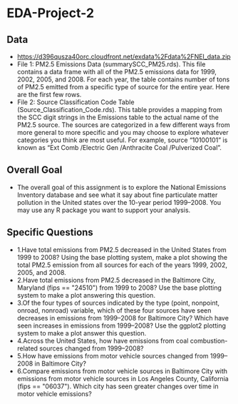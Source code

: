 # EDA-Project-2

## Data 
* https://d396qusza40orc.cloudfront.net/exdata%2Fdata%2FNEI_data.zip
* File 1: PM2.5 Emissions Data (summarySCC_PM25.rds). This file contains a data frame with all of the PM2.5 emissions data for 1999, 2002, 2005, and 2008. For each year, the table contains number of tons of PM2.5 emitted from a specific type of source for the entire year. Here are the first few rows.
* File 2: Source Classification Code Table (Source_Classification_Code.rds). This table provides a mapping from the SCC digit strings in the Emissions table to the actual name of the PM2.5 source. The sources are categorized in a few different ways from more general to more specific and you may choose to explore whatever categories you think are most useful. For example, source “10100101” is known as “Ext Comb /Electric Gen /Anthracite Coal /Pulverized Coal”.

## Overall Goal 
* The overall goal of this assignment is to explore the National Emissions Inventory database and see what it say about fine particulate matter pollution in the United states over the 10-year period 1999–2008. You may use any R package you want to support your analysis.

## Specific Questions 

* 1.Have total emissions from PM2.5 decreased in the United States from 1999 to 2008? Using the base plotting system, make a plot showing the total PM2.5 emission from all sources for each of the years 1999, 2002, 2005, and 2008.
* 2.Have total emissions from PM2.5 decreased in the Baltimore City, Maryland (fips == "24510") from 1999 to 2008? Use the base plotting system to make a plot answering this question.
* 3.Of the four types of sources indicated by the type (point, nonpoint, onroad, nonroad) variable, which of these four sources have seen decreases in emissions from 1999–2008 for Baltimore City? Which have seen increases in emissions from 1999–2008? Use the ggplot2 plotting system to make a plot answer this question.
* 4.Across the United States, how have emissions from coal combustion-related sources changed from 1999–2008?
* 5.How have emissions from motor vehicle sources changed from 1999–2008 in Baltimore City?
* 6.Compare emissions from motor vehicle sources in Baltimore City with emissions from motor vehicle sources in Los Angeles County, California (fips == "06037"). Which city has seen greater changes over time in motor vehicle emissions?

